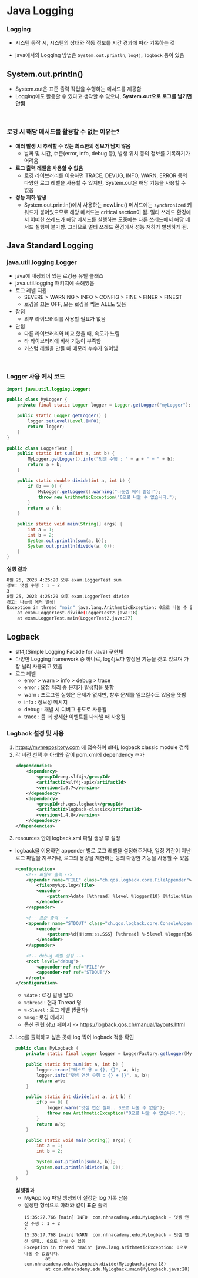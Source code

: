# Java Logging

### Logging
- 시스템 동작 시, 시스템의 상태와 작동 정보를 시간 경과에 따라 기록하는 것

- java에서의 Logging 방법은 `System.out.println`, `log4j`, `logback` 등이 있음

## System.out.println()
- System.out은 표준 출력 작업을 수행하는 메서드를 제공함
- Logging에도 활용할 수 있다고 생각할 수 있으나, **System.out으로 로그를 남기면 안됨**
<br/>

### 로깅 시 해당 메서드를 활용할 수 없는 이유는?
- **에러 발생 시 추적할 수 있는 최소한의 정보가 남지 않음**
    - 날짜 및 시간, 수준(error, info, debug 등), 발생 위치 등의 정보를 기록하기가 어려움
- **로그 출력 레벨을 사용할 수 없음**
    - 로깅 라이브러리를 이용하면 TRACE, DEVUG, INFO, WARN, ERROR 등의 다양한 로그 레벨을 사용할 수 있지만, System.out은 해당 기능을 사용할 수 없음
- **성능 저하 발생**
    - System.out.println()에서 사용하는 newLine() 메서드에는 `synchronized` 키워드가 붙어있으므로 해당 메서드는 critical section이 됨. 멀티 쓰레드 환경에서 어떠한 쓰레드가 해당 메서드를 실행하는 도중에는 다른 쓰레드에서 해당 메서드 실행이 불가함. 그러므로 멀티 쓰레드 환경에서 성능 저하가 발생하게 됨.


## Java Standard Logging

### java.util.logging.Logger
- java에 내장되어 있는 로깅용 유틸 클래스
- java.util.logging 패키지에 속해있음
- 로그 레벨 지원 
    - SEVERE > WARNING > INFO > CONFIG > FINE > FINER > FINEST
    - 로깅을 끄는 OFF, 모든 로깅을 찍는 ALL도 있음
- 장점
    - 외부 라이브러리를 사용할 필요가 없음
- 단점
    - 다른 라이브러리와 비교 했을 때, 속도가 느림
    - 타 라이브러리에 비해 기능이 부족함
    - 커스텀 레벨을 만들 때 메모리 누수가 일어남

<br/>

### Logger 사용 예시 코드
```java
import java.util.logging.Logger;

public class MyLogger {
    private final static Logger logger = Logger.getLogger("myLogger");

    public static Logger getLogger() {
        logger.setLevel(Level.INFO);
        return logger;
    }
}
```
```java
public class LoggerTest {
    public static int sum(int a, int b) {
        MyLogger.getLogger().info("덧셈 수행 : " + a + " + " + b);
        return a + b;
    }

    public static double divide(int a, int b) {
        if (b == 0) {
            MyLogger.getLogger().warning("나눗셈 에러 발생!");
            throw new ArithmeticException("0으로 나눌 수 없습니다.");
        }
        return a / b;
    }

    public static void main(String[] args) {
        int a = 1;
        int b = 2;
        System.out.println(sum(a, b));
        System.out.println(divide(a, 0));
    }
}
```
**실행 결과**
```bash
8월 25, 2023 4:25:20 오후 exam.LoggerTest sum
정보: 덧셈 수행 : 1 + 2
3
8월 25, 2023 4:25:20 오후 exam.LoggerTest divide
경고: 나눗셈 에러 발생!
Exception in thread "main" java.lang.ArithmeticException: 0으로 나눌 수 없습니다.
	at exam.LoggerTest.divide(LoggerTest2.java:18)
	at exam.LoggerTest.main(LoggerTest2.java:27)
```

## Logback
- slf4j(Simple Logging Facade for Java) 구현체
- 다양한 Logging framework 중 하나로, log4j보다 향상된 기능을 갖고 있으며 가장 널리 사용되고 있음
- 로그 레벨
    - error > warn > info > debug > trace
    - error : 요청 처리 중 문제가 발생함을 뜻함
    - warn : 프로그램 실행은 문제가 없지만, 향후 문제를 일으킬수도 있음을 뜻함
    - info : 정보성 메시지
    - debug : 개발 시 디버그 용도로 사용됨
    - trace : 좀 더 상세한 이벤트를 나타낼 때 사용됨

### Logback 설정 및 사용
1. https://mvnrepository.com 에 접속하여 slf4j, logback classic module 검색
2. 각 버전 선택 후 아래와 같이 pom.xml에 dependency 추가
    ```xml
    <dependencies>
        <dependency>
            <groupId>org.slf4j</groupId>
            <artifactId>slf4j-api</artifactId>
            <version>2.0.7</version>
        </dependency>
        <dependency>
            <groupId>ch.qos.logback</groupId>
            <artifactId>logback-classic</artifactId>
            <version>1.4.8</version>
        </dependency>
    </dependencies>
    ```
  3. resources 안에 logback.xml 파일 생성 후 설정
  - logback을 이용하면 appender 별로 로그 레벨을 설정해주거나, 일정 기간이 지난 로그 파일을 지우거나, 로그의 용량을 제한하는 등의 다양한 기능을 사용할 수 있음
    ```xml
    <configuration>
        <!-- 파일로 출력 -->
        <appender name="FILE" class="ch.qos.logback.core.FileAppender">
            <file>myApp.log</file>
            <encoder>
                <pattern>%date [%thread] %level %logger{10} [%file:%line] - %msg%n</pattern>
            </encoder>
        </appender>

        <!-- 표준 출력 -->
        <appender name="STDOUT" class="ch.qos.logback.core.ConsoleAppender">
            <encoder>
                <pattern>%d{HH:mm:ss.SSS} [%thread] %-5level %logger{36} - %msg%n</pattern>
            </encoder>
        </appender>

        <!-- debug 레벨 설정 -->
        <root level="debug">
            <appender-ref ref="FILE"/>
            <appender-ref ref="STDOUT"/>
        </root>
    </configuration>
    ```
    - `%date` : 로깅 발생 날짜
    - `%thread` : 현재 Thread 명
    - `%-5level` : 로그 레벨 (5글자)
    - `%msg` : 로깅 메세지
    - 옵션 관련 참고 페이지 -> https://logback.qos.ch/manual/layouts.html

 
 
 3. Log를 출력하고 싶은 곳에 log 찍어 logback 적용 확인
    ```java
    public class MyLogback {
        private static final Logger logger = LoggerFactory.getLogger(MyLogback.class);

        public static int sum(int a, int b) {
            logger.trace("테스트 용 = {}, {}", a, b);
            logger.info("덧셈 연산 수행 : {} + {}", a, b);
            return a+b;
        }

        public static int divide(int a, int b) {
            if(b == 0) {
                logger.warn("덧셈 연산 실패.. 0으로 나눌 수 없음");
                throw new ArithmeticException("0으로 나눌 수 없습니다.");
            }
            return a/b;
        }

        public static void main(String[] args) {
            int a = 1;
            int b = 2;

            System.out.println(sum(a, b));
            System.out.println(divide(a, 0));
        }
    }
    ```
    **실행결과**
    - MyApp.log 파일 생성되어 설정한 log 기록 남음
    - 설정한 형식으로 아래와 같이 표준 출력 
        ```console
        15:35:27.766 [main] INFO  com.nhnacademy.edu.MyLogback - 덧셈 연산 수행 : 1 + 2
        3
        15:35:27.768 [main] WARN  com.nhnacademy.edu.MyLogback - 덧셈 연산 실패.. 0으로 나눌 수 없음
        Exception in thread "main" java.lang.ArithmeticException: 0으로 나눌 수 없습니다.
                at com.nhnacademy.edu.MyLogback.divide(MyLogback.java:18)
                at com.nhnacademy.edu.MyLogback.main(MyLogback.java:28)
        ```
